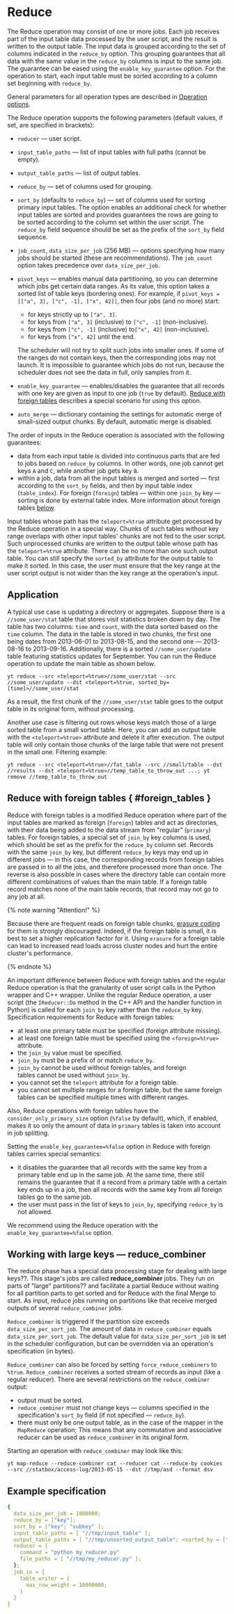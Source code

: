 # Reduce

The Reduce operation may consist of one or more jobs. Each job receives part of the input table data processed by the user script, and the result is written to the output table. The input data is grouped according to the set of columns indicated in the `reduce_by` option. This grouping guarantees that all data with the same value in the `reduce_by` columns is input to the same job. The guarantee can be eased using the `enable_key_guarantee` option. For the operation to start, each input table must be sorted according to a column set beginning with `reduce_by`.

General parameters for all operation types are described in [Operation options](../../../../user-guide/data-processing/operations/operations-options.md).

The Reduce operation supports the following parameters (default values, if set, are specified in brackets):

* `reducer` — user script.
* `input_table_paths` — list of input tables with full paths (cannot be empty).
* `output_table_paths` — list of output tables.
* `reduce_by` — set of columns used for grouping.
* `sort_by` (defaults to `reduce_by`) — set of columns used for sorting primary input tables. The option enables an additional check for whether input tables are sorted and provides guarantees the rows are going to be sorted according to the column set within the user script. The `reduce_by` field sequence should be set as the prefix of the `sort_by` field sequence.
* `job_count`, `data_size_per_job` (256 MB) — options specifying how many jobs should be started (these are recommendations). The `job_count` option takes precedence over `data_size_per_job`.
* `pivot_keys` — enables manual data partitioning, so you can determine which jobs get certain data ranges. As its value, this option takes a sorted list of table keys (bordering ones).
   For example, if `pivot_keys = [["a", 3], ["c", -1], ["x", 42]]`, then four jobs (and no more) start:
   * for keys strictly up to `["a", 3]`.
   * for keys from `["a", 3]` (inclusive) to `["c", -1]` (non-inclusive).
   * for keys from `["c", -1]` (inclusive) to`["x", 42]` (non-inclusive).
   * for keys from `["x", 42]` until the end.

   The scheduler will not try to split such jobs into smaller ones. If some of the ranges do not contain keys, then the corresponding jobs may not launch. It is impossible to guarantee which jobs do not run, because the scheduler does not see the data in full, only samples from it.

* `enable_key_guarantee` — enables/disables the guarantee that all records with one key are given as input to one job (`true` by default). [Reduce with foreign tables](../../../../user-guide/data-processing/operations/reduce.md#foreign_tables) describes a special scenario for using this option.
* `auto_merge` — dictionary containing the settings for automatic merge of small-sized output chunks. By default, automatic merge is disabled.

The order of inputs in the Reduce operation is associated with the following guarantees:

* data from each input table is divided into continuous parts that are fed to jobs based on `reduce_by` columns. In other words, one job cannot get keys `A` and `C`, while another job gets key `B`.
* within a job, data from all the input tables is merged and sorted — first according to the `sort_by` fields, and then by input table index (`table_index`). For foreign (`foreign`) tables — within one `join_by` key — sorting is done by external table index. More information about foreign tables [below](../../../../user-guide/data-processing/operations/reduce.md#foreign_tables).

Input tables whose path has the `teleport=%true` attribute get processed by the Reduce operation in a special way. Chunks of such tables without key range overlaps with other input tables' chunks are not fed to the user script. Such unprocessed chunks are written to the output table whose path has the `teleport=%true` attribute. There can be no more than one such output table. You can still specify the `sorted_by` attribute for the output table to make it sorted. In this case, the user must ensure that the key range at the user script output is not wider than the key range at the operation's input.

## Application

A typical use case is updating a directory or aggregates.
Suppose there is a `//some_user/stat` table that stores visit statistics broken down by day. The table has two columns: `time` and `count`, with the data sorted based on the `time` column. The data in the table is stored in two chunks, the first one being dates from 2013-06-01 to 2013-08-15, and the second one — 2013-08-16 to 2013-09-16. Additionally, there is a sorted `//some_user/update` table featuring statistics updates for September. You can run the Reduce operation to update the main table as shown below.

```
yt reduce --src <teleport=%true>//some_user/stat --src //some_user/update --dst <teleport=%true, sorted_by=[time]>//some_user/stat
```
As a result, the first chunk of the `//some_user/stat` table goes to the output table in its original form, without processing.

Another use case is filtering out rows whose keys match those of a large sorted table from a small sorted table. Here, you can add an output table with the `<teleport=%true>` attribute and delete it after execution. The output table will only contain those chunks of the large table that were not present in the small one.
Filtering example:

```
yt reduce --src <teleport=%true>//fat_table --src //small/table --dst //results --dst <teleport=%true>//temp_table_to_throw_out ...; yt remove //temp_table_to_throw_out
```

## Reduce with foreign tables { #foreign_tables }

Reduce with foreign tables is a modified Reduce operation where part of the input tables are marked as foreign (`foreign`) tables and act as directories, with their data being added to the data stream from "regular" (`primary`) tables. For foreign tables, a special set of `join_by` key columns is used, which should be set as the prefix for the `reduce_by` column set. Records with the same `join_by` key, but different `reduce_by` keys may end up in different jobs — in this case, the corresponding records from foreign tables are passed in to all the jobs, and therefore processed more than once.
The reverse is also possible in cases where the directory table can contain more different combinations of values than the main table. If a foreign table record matches none of the main table records, that record may not go to any job at all.

{% note warning "Attention!" %}

Because there are frequent reads on foreign table chunks, [erasure coding](https://en.wikipedia.org/wiki/Erasure_code) for them is strongly discouraged. Indeed, if the foreign table is small, it is best to set a higher replication factor for it. Using `erasure` for a foreign table can lead to increased read loads across cluster nodes and hurt the entire cluster's performance.

{% endnote %}

An important difference between Reduce with foreign tables and the regular Reduce operation is that the granularity of user script calls in the Python wrapper and C++ wrapper. Unlike the regular Reduce operation, a user script (the `IReducer::Do` method in the C++ API and the handler function in Python) is called for each `join_by` key rather than the `reduce_by` key.
Specification requirements for Reduce with foreign tables:

* at least one primary table must be specified (foreign attribute missing).
* at least one foreign table must be specified using the `<foreign=%true>` attribute.
* the `join_by` value must be specified.
* `join_by` must be a prefix of or match `reduce_by`.
* `join_by` cannot be used without foreign tables, and foreign tables cannot be used without `join_by`.
* you cannot set the `teleport` attribute for a foreign table.
* you cannot set multiple ranges for a foreign table, but the same foreign tables can be specified multiple times with different ranges.

Also, Reduce operations with foreign tables have the `consider_only_primary_size` option (`%false` by default), which, if enabled, makes it so only the amount of data in `primary` tables is taken into account in job splitting.

Setting the `enable_key_guarantee=%false` option in Reduce with foreign tables carries special semantics:

* it disables the guarantee that all records with the same key from a primary table end up in the same job. At the same time, there still remains the guarantee that if a record from a primary table with a certain key ends up in a job, then all records with the same key from all foreign tables go to the same job.
* the user must pass in the list of keys to `join_by`, specifying `reduce_by` is not allowed.

We recommend using the Reduce operation with the `enable_key_guarantee=%false` option.

## Working with large keys — reduce_combiner

The reduce phase has a special data processing stage for dealing with large keys??. This stage's jobs are called **reduce_combiner** jobs. They run on parts of "large" partitions?? and facilitate a partial Reduce without waiting for all partition parts to get sorted and for Reduce with the final Merge to start. As input, reduce jobs running on partitions like that receive merged outputs of several `reduce_combiner` jobs.

`Reduce_combiner` is triggered if the partition size exceeds `data_size_per_sort_job`. The amount of data in `reduce_combiner` equals `data_size_per_sort_job`. The default value for `data_size_per_sort_job` is set in the scheduler configuration, but can be overridden via an operation's specification (in bytes).

`Reduce_combiner` can also be forced by setting `force_reduce_combiners` to `%true`.
`Reduce_combiner` receives a sorted stream of records as input (like a regular reducer). There are several restrictions on the `reduce_combiner` output:

* output must be sorted.
* `reduce_combiner` must not change keys — columns specified in the specification's `sort_by` field (if not specified — `reduce_by`).
* there must only be one output table, as in the case of the mapper in the `MapReduce` operation;
   This means that any commutative and associative reducer can be used as `reduce_combiner` in its original form.

Starting an operation with `reduce_combiner` may look like this:

```
yt map-reduce --reduce-combiner cat --reducer cat --reduce-by cookies --src //statbox/access-log/2013-05-15 --dst //tmp/asd --format dsv
```

## Example specification

```yaml
{
  data_size_per_job = 1000000;
  reduce_by = ["key"];
  sort_by = ["key"; "subkey" ];
  input_table_paths = [ "//tmp/input_table" ];
  output_table_paths = [ "//tmp/unsorted_output_table"; <sorted_by = ["key"]> "//tmp/sorted_output_table" ];
  reducer = {
    command = "python my_reducer.py"
    file_paths = [ "//tmp/my_reducer.py" ];
  };
  job_io = {
    table_writer = {
      max_row_weight = 10000000;
    }
  }
}
```

